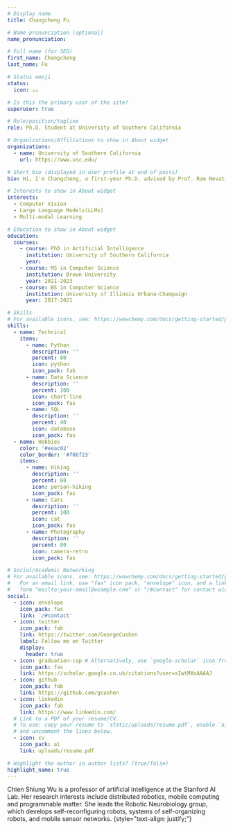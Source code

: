 ```yaml
---
# Display name
title: Changcheng Fu

# Name pronunciation (optional)
name_pronunciation: 

# Full name (for SEO)
first_name: Changcheng
last_name: Fu

# Status emoji
status:
  icon: ☕️☕️

# Is this the primary user of the site?
superuser: true

# Role/position/tagline
role: Ph.D. Student at University of Southern California

# Organizations/Affiliations to show in About widget
organizations:
  - name: University of Southern California
    url: https://www.usc.edu/

# Short bio (displayed in user profile at end of posts)
bio: Hi, I'm Changcheng, a first-year Ph.D. advised by Prof. Ram Nevatia at the University of Southern California. I'm broadly interested in Computer Vision where my current research mainly focuses on leveraging large language models(LLMs) in solving different downstream vision tasks. My long-term goal is to learn how multimodalities input and LLMs can help in building more robust and generalizable computational models, which can achieve reliable performance inferencing on out-of-distribution data and can be easily transferable on downstream tasks.

# Interests to show in About widget
interests:
  - Computer Vision
  - Large Language Models(LLMs)
  - Multi-modal Learning

# Education to show in About widget
education:
  courses:
    - course: PhD in Artificial Intelligence
      institution: University of Southern California
      year: 
    - course: MS in Computer Science
      institution: Brown University
      year: 2021-2023
    - course: BS in Computer Science
      institution: University of Illinois Urbana-Champaign
      year: 2017-2021

# Skills
# For available icons, see: https://wowchemy.com/docs/getting-started/page-builder/#icons
skills:
  - name: Technical
    items:
      - name: Python
        description: ''
        percent: 80
        icon: python
        icon_pack: fab
      - name: Data Science
        description: ''
        percent: 100
        icon: chart-line
        icon_pack: fas
      - name: SQL
        description: ''
        percent: 40
        icon: database
        icon_pack: fas
  - name: Hobbies
    color: '#eeac02'
    color_border: '#f0bf23'
    items:
      - name: Hiking
        description: ''
        percent: 60
        icon: person-hiking
        icon_pack: fas
      - name: Cats
        description: ''
        percent: 100
        icon: cat
        icon_pack: fas
      - name: Photography
        description: ''
        percent: 80
        icon: camera-retro
        icon_pack: fas

# Social/Academic Networking
# For available icons, see: https://wowchemy.com/docs/getting-started/page-builder/#icons
#   For an email link, use "fas" icon pack, "envelope" icon, and a link in the
#   form "mailto:your-email@example.com" or "/#contact" for contact widget.
social:
  - icon: envelope
    icon_pack: fas
    link: '/#contact'
  - icon: twitter
    icon_pack: fab
    link: https://twitter.com/GeorgeCushen
    label: Follow me on Twitter
    display:
      header: true
  - icon: graduation-cap # Alternatively, use `google-scholar` icon from `ai` icon pack
    icon_pack: fas
    link: https://scholar.google.co.uk/citations?user=sIwtMXoAAAAJ
  - icon: github
    icon_pack: fab
    link: https://github.com/gcushen
  - icon: linkedin
    icon_pack: fab
    link: https://www.linkedin.com/
  # Link to a PDF of your resume/CV.
  # To use: copy your resume to `static/uploads/resume.pdf`, enable `ai` icons in `params.yaml`,
  # and uncomment the lines below.
  - icon: cv
    icon_pack: ai
    link: uploads/resume.pdf

# Highlight the author in author lists? (true/false)
highlight_name: true
---
```


Chien Shiung Wu is a professor of artificial intelligence at the Stanford AI Lab. Her research interests include distributed robotics, mobile computing and programmable matter. She leads the Robotic Neurobiology group, which develops self-reconfiguring robots, systems of self-organizing robots, and mobile sensor networks.
{style="text-align: justify;"}
